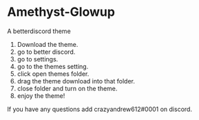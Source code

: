 # Amethyst-Glowup
A betterdiscord theme
1. Download the theme.
2. go to better discord.
3. go to settings.
4. go to the themes setting.
5. click open themes folder.
6. drag the theme download into that folder.
7. close folder and turn on the theme.
8. enjoy the theme!

If you have any questions add crazyandrew612#0001 on discord.
